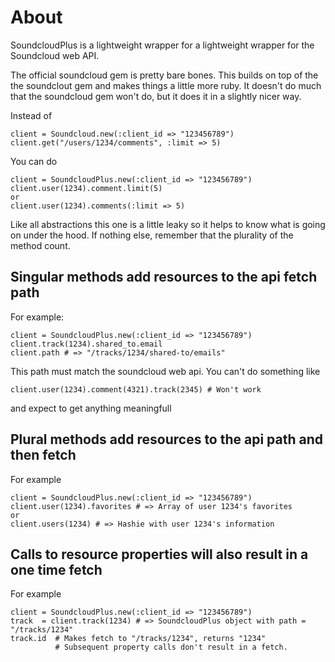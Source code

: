 About
=====

SoundcloudPlus is a lightweight wrapper for a lightweight wrapper for the Soundcloud web API. 

The official soundcloud gem is pretty bare bones. This builds on top of the the soundclout gem and makes things a little more ruby. It doesn't do much that the soundcloud gem won't do, but it does it in a slightly nicer way.

Instead of 

    client = Soundcloud.new(:client_id => "123456789")
    client.get("/users/1234/comments", :limit => 5)
    
You can do

    client = SoundcloudPlus.new(:client_id => "123456789")
    client.user(1234).comment.limit(5)
    or
    client.user(1234).comments(:limit => 5)

Like all abstractions this one is a little leaky so it helps to know what is going on under the hood. If nothing else, remember that the plurality of the method count.

## Singular methods add resources to the api fetch path

For example:

    client = SoundcloudPlus.new(:client_id => "123456789")
    client.track(1234).shared_to.email 
    client.path # => "/tracks/1234/shared-to/emails"
   
This path must match the soundcloud web api. You can't do something like

    client.user(1234).comment(4321).track(2345) # Won't work
   
and expect to get anything meaningfull

## Plural methods add resources to the api path and then fetch

For example

    client = SoundcloudPlus.new(:client_id => "123456789")
    client.user(1234).favorites # => Array of user 1234's favorites
    or
    client.users(1234) # => Hashie with user 1234's information

## Calls to resource properties will also result in a one time fetch

For example

    client = SoundcloudPlus.new(:client_id => "123456789")
    track  = client.track(1234) # => SoundcloudPlus object with path = "/tracks/1234"
    track.id  # Makes fetch to "/tracks/1234", returns "1234" 
              # Subsequent property calls don't result in a fetch.

